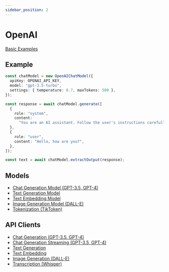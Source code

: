 ```yaml
---
sidebar_position: 2
---
```


# OpenAI

[Basic Examples](https://github.com/lgrammel/ai-utils.js/tree/main/examples/basic/src/model-provider/openai)

## Example

```ts
const chatModel = new OpenAIChatModel({
  apiKey: OPENAI_API_KEY,
  model: "gpt-3.5-turbo",
  settings: { temperature: 0.7, maxTokens: 500 },
});

const response = await chatModel.generate([
  {
    role: "system",
    content:
      "You are an AI assistant. Follow the user's instructions carefully.",
  },
  {
    role: "user",
    content: "Hello, how are you?",
  },
]);

const text = await chatModel.extractOutput(response);
```

## Models

- [Chat Generation Model (GPT-3.5, GPT-4)](/api/classes/OpenAIChatModel)
- [Text Generation Model](/api/classes/OpenAITextGenerationModel)
- [Text Embedding Model](/api/classes/OpenAITextEmbeddingModel)
- [Image Generation Model (DALL-E)](/api/classes/OpenAIImageGenerationModel)
- [Tokenization (TikToken)](/api/classes/TikTokenTokenizer)

## API Clients

- [Chat Generation (GPT-3.5, GPT-4)](/api/modules/#callOpenAIChatCompletionAPI)
- [Chat Generation Streaming (GPT-3.5, GPT-4)](/api/modules/#streamOpenAIChatCompletionAPI)
- [Text Generation](/api/modules/#callOpenAITextGenerationAPI)
- [Text Embedding](/api/modules/#generateopenaiembedding)
- [Image Generation (DALL-E)](/api/modules/#callOpenAIImageGenerationAPI)
- [Transcription (Whisper)](/api/modules/#callOpenAITranscriptionAPI)
